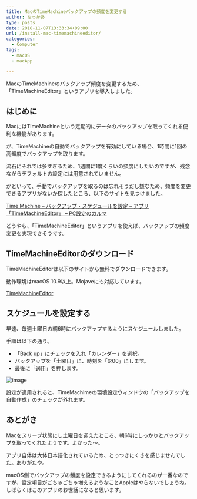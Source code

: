 ```yaml
---
title: MacのTimeMachineバックアップの頻度を変更する
author: なっかあ
type: posts
date: 2018-11-07T13:33:34+09:00
url: /install-mac-timemachineeditor/
categories:
  - Computer
tags:
  - macOS
  - macApp

---
```

MacのTimeMachineのバックアップ頻度を変更するため、「TimeMachineEditor」というアプリを導入しました。

## はじめに

MacにはTimeMachineという定期的にデータのバックアップを取ってくれる便利な機能があります。
  
が、TimeMachineの自動でバックアップを有効にしている場合、1時間に1回の高頻度でバックアップを取ります。
  
流石にそれでは多すぎるため、1週間に1度くらいの頻度にしたいのですが、残念ながらデフォルトの設定には用意されていません。
  
かといって、手動でバックアップを取るのは忘れそうだし嫌なため、頻度を変更できるアプリがないか探したところ、以下のサイトを見つけました。

[Time Machine &#8211; バックアップ・スケジュールを設定 &#8211; アプリ「TimeMachineEditor」 &#8211; PC設定のカルマ](https://pc-karuma.net/mac-app-timemachineeditor/)

どうやら、「TimeMachineEditor」というアプリを使えば、バックアップの頻度変更を実現できそうです。

## TimeMachineEditorのダウンロード

TimeMachineEditorは以下のサイトから無料でダウンロードできます。
  
動作環境はmacOS 10.9以上。Mojaveにも対応しています。

[TimeMachineEditor](https://tclementdev.com/timemachineeditor/)

## スケジュールを設定する

早速、毎週土曜日の朝6時にバックアップするようにスケジュールしました。
  
手順は以下の通り。

  * 「Back up」にチェックを入れ「カレンダー」を選択。
  * バックアップを「土曜日」に、時刻を「6:00」にします。
  * 最後に「適用」を押します。

![image](/img/wp/tme-20181107-768x525.png )

設定が適用されると、TimeMachimeの環境設定ウィンドウの「バックアップを自動作成」のチェックが外れます。

## あとがき

Macをスリープ状態にし土曜日を迎えたところ、朝6時にしっかりとバックアップを取ってくれたようです。よかった〜。
  
アプリ自体は大体日本語化されているため、とっつきにくさを感じませんでした。ありがたや。
  
macOS側でバックアップの頻度を設定できるようにしてくれるのが一番なのですが、設定項目がごちゃごちゃ増えるようなことAppleはやらないでしょうね。しばらくはこのアプリのお世話になると思います。
